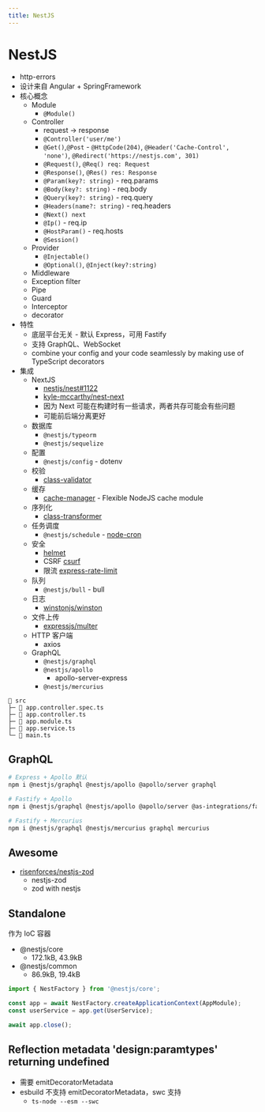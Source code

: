```yaml
---
title: NestJS
---
```


# NestJS

- http-errors
- 设计来自 Angular + SpringFramework
- 核心概念
  - Module
    - `@Module()`
  - Controller
    - request -> response
    - `@Controller('user/me')`
    - `@Get()`,`@Post` - `@HttpCode(204)`, `@Header('Cache-Control', 'none')`, `@Redirect('https://nestjs.com', 301)`
    - `@Request()`, `@Req() req: Request`
    - `@Response()`, `@Res() res: Response`
    - `@Param(key?: string)` - req.params
    - `@Body(key?: string)` - req.body
    - `@Query(key?: string)` - req.query
    - `@Headers(name?: string)` - req.headers
    - `@Next() next`
    - `@Ip()` - req.ip
    - `@HostParam()` - req.hosts
    - `@Session()`
  - Provider
    - `@Injectable()`
    - `@Optional()`, `@Inject(key?:string)`
  - Middleware
  - Exception filter
  - Pipe
  - Guard
  - Interceptor
  - decorator
- 特性
  - 底层平台无关 - 默认 Express，可用 Fastify
  - 支持 GraphQL、WebSocket
  - combine your config and your code seamlessly by making use of TypeScript decorators
- 集成
  - NextJS
    - [nestjs/nest#1122](https://github.com/nestjs/nest/issues/1122)
    - [kyle-mccarthy/nest-next](https://github.com/kyle-mccarthy/nest-next)
    - 因为 Next 可能在构建时有一些请求，两者共存可能会有些问题
    - 可能前后端分离更好
  - 数据库
    - `@nestjs/typeorm`
    - `@nestjs/sequelize`
  - 配置
    - `@nestjs/config` - dotenv
  - 校验
    - [class-validator](https://www.npmjs.com/package/class-validator)
  - 缓存
    - [cache-manager](https://www.npmjs.com/package/cache-manager) - Flexible NodeJS cache module
  - 序列化
    - [class-transformer](https://www.npmjs.com/package/class-transformer)
  - 任务调度
    - `@nestjs/schedule` - [node-cron](https://www.npmjs.com/package/node-cron)
  - 安全
    - [helmet](https://www.npmjs.com/package/helmet)
    - CSRF [csurf](https://www.npmjs.com/package/csurf)
    - 限流 [express-rate-limit](https://www.npmjs.com/package/express-rate-limit)
  - 队列
    - `@nestjs/bull` - bull
  - 日志
    - [winstonjs/winston](https://github.com/winstonjs/winston)
  - 文件上传
    - [expressjs/multer](https://github.com/expressjs/multer)
  - HTTP 客户端
    - axios
  - GraphQL
    - `@nestjs/graphql`
    - `@nestjs/apollo`
      - apollo-server-express
    - `@nestjs/mercurius`


```
📂 src
├─ 📄 app.controller.spec.ts
├─ 📄 app.controller.ts
├─ 📄 app.module.ts
├─ 📄 app.service.ts
└─ 📄 main.ts
```

## GraphQL

```bash
# Express + Apollo 默认
npm i @nestjs/graphql @nestjs/apollo @apollo/server graphql

# Fastify + Apollo
npm i @nestjs/graphql @nestjs/apollo @apollo/server @as-integrations/fastify graphql

# Fastify + Mercurius
npm i @nestjs/graphql @nestjs/mercurius graphql mercurius
```

## Awesome

- [risenforces/nestjs-zod](https://github.com/risenforces/nestjs-zod)
  - nestjs-zod
  - zod with nestjs

## Standalone

作为 IoC 容器

- @nestjs/core
  - 172.1kB, 43.9kB
- @nestjs/common
  - 86.9kB, 19.4kB

```ts
import { NestFactory } from '@nestjs/core';

const app = await NestFactory.createApplicationContext(AppModule);
const userService = app.get(UserService);

await app.close();
```

## Reflection metadata 'design:paramtypes' returning undefined

- 需要 emitDecoratorMetadata
- esbuild 不支持 emitDecoratorMetadata，swc 支持
  - `ts-node --esm --swc`
